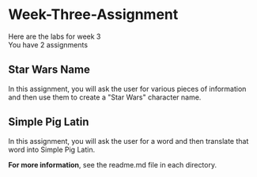 # Week-Three-Assignment
Here are the labs for week 3  
You have 2 assignments

## Star Wars Name
In this assignment, you will ask the user for various pieces of information and then use them to create a "Star Wars" character name.

## Simple Pig Latin

In this assignment, you will ask the user for a word and then translate that word into Simple Pig Latin.

**For more information**, see the readme.md file in each directory.